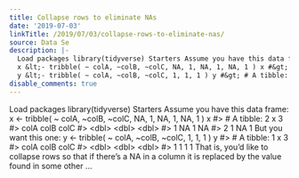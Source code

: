 ```yaml
---
title: Collapse rows to eliminate NAs
date: '2019-07-03'
linkTitle: /2019/07/03/collapse-rows-to-eliminate-nas/
source: Data Se
description: |-
  Load packages library(tidyverse) Starters Assume you have this data frame:
  x &lt;- tribble( ~ colA, ~colB, ~colC, NA, 1, NA, 1, NA, 1 ) x #&gt; # A tibble: 2 x 3 #&gt; colA colB colC #&gt; &lt;dbl&gt; &lt;dbl&gt; &lt;dbl&gt; #&gt; 1 NA 1 NA #&gt; 2 1 NA 1 But you want this one:
  y &lt;- tribble( ~ colA, ~colB, ~colC, 1, 1, 1 ) y #&gt; # A tibble: 1 x 3 #&gt; colA colB colC #&gt; &lt;dbl&gt; &lt;dbl&gt; &lt;dbl&gt; #&gt; 1 1 1 1 That is, you’d like to collapse rows so that if there’s a NA in a column it is replaced by the value found in some other ...
disable_comments: true
---
```

Load packages library(tidyverse) Starters Assume you have this data frame:
x &lt;- tribble( ~ colA, ~colB, ~colC, NA, 1, NA, 1, NA, 1 ) x #&gt; # A tibble: 2 x 3 #&gt; colA colB colC #&gt; &lt;dbl&gt; &lt;dbl&gt; &lt;dbl&gt; #&gt; 1 NA 1 NA #&gt; 2 1 NA 1 But you want this one:
y &lt;- tribble( ~ colA, ~colB, ~colC, 1, 1, 1 ) y #&gt; # A tibble: 1 x 3 #&gt; colA colB colC #&gt; &lt;dbl&gt; &lt;dbl&gt; &lt;dbl&gt; #&gt; 1 1 1 1 That is, you’d like to collapse rows so that if there’s a NA in a column it is replaced by the value found in some other ...